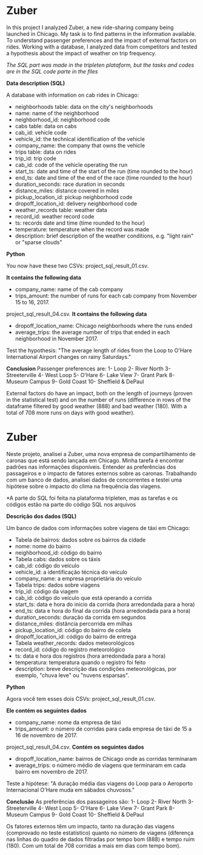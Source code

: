 # Zuber

In this project I analyzed Zuber, a new ride-sharing company being launched in Chicago. My task is to find patterns in the information available. To understand passenger preferences and the impact of external factors on rides.
Working with a database, I analyzed data from competitors and tested a hypothesis about the impact of weather on trip frequency.


*The SQL part was made in the tripleten plataform, but the tasks and codes are in the SQL code parte in the files*

**Data description (SQL)**

A database with information on cab rides in Chicago:
* neighborhoods table: data on the city's neighborhoods
* name: name of the neighborhood
* neighborhood_id: neighborhood code
* cabs table: data on cabs
* cab_id: vehicle code
* vehicle_id: the technical identification of the vehicle
* company_name: the company that owns the vehicle
* trips table: data on rides
* trip_id: trip code
* cab_id: code of the vehicle operating the run
* start_ts: date and time of the start of the run (time rounded to the hour)
* end_ts: date and time of the end of the race (time rounded to the hour)
* duration_seconds: race duration in seconds
* distance_miles: distance covered in miles
* pickup_location_id: pickup neighborhood code
* dropoff_location_id: delivery neighborhood code
* weather_records table: weather data
* record_id: weather record code
* ts: records date and time (time rounded to the hour)
* temperature: temperature when the record was made
* description: brief description of the weather conditions, e.g. "light rain" or "sparse clouds"

**Python**

You now have these two CSVs:
project_sql_result_01.csv. 

**It contains the following data**
* company_name: name of the cab company
* trips_amount: the number of runs for each cab company from November 15 to 16, 2017.

project_sql_result_04.csv. 
**It contains the following data**
* dropoff_location_name: Chicago neighborhoods where the runs ended
* average_trips: the average number of trips that ended in each neighborhood in November 2017.


Test the hypothesis: "The average length of rides from the Loop to O'Hare International Airport changes on rainy Saturdays."

**Conclusion**
Passenger preferences are:
1- Loop 2- River North 3- Streeterville 4- West Loop 5- O'Hare 6- Lake View 7- Grant Park 8- Museum Campus 9- Gold Coast 10- Sheffield & DePaul

External factors do have an impact, both on the length of journeys (proven in the statistical test) and on the number of runs (difference in rows of the dataframe filtered by good weather (888) and bad weather (180). With a total of 708 more runs on days with good weather).


# Zuber

Neste projeto, analisei a Zuber, uma nova empresa de compartilhamento de caronas que está sendo lançada em Chicago. Minha tarefa é encontrar padrões nas informações disponíveis. Entender as preferências dos passageiros e o impacto de fatores externos sobre as caronas.
Trabalhando com um banco de dados, analisei dados de concorrentes e testei uma hipótese sobre o impacto do clima na frequência das viagens.


*A parte do SQL foi feita na plataforma tripleten, mas as tarefas e os códigos estão na parte do código SQL nos arquivos

**Descrição dos dados (SQL)**

Um banco de dados com informações sobre viagens de táxi em Chicago:
* Tabela de bairros: dados sobre os bairros da cidade
* nome: nome do bairro
* neighborhood_id: código do bairro
* Tabela cabs: dados sobre os táxis
* cab_id: código do veículo
* vehicle_id: a identificação técnica do veículo
* company_name: a empresa proprietária do veículo
* Tabela trips: dados sobre viagens
* trip_id: código da viagem
* cab_id: código do veículo que está operando a corrida
* start_ts: data e hora do início da corrida (hora arredondada para a hora)
* end_ts: data e hora do final da corrida (hora arredondada para a hora)
* duration_seconds: duração da corrida em segundos
* distance_miles: distância percorrida em milhas
* pickup_location_id: código do bairro de coleta
* dropoff_location_id: código do bairro de entrega
* Tabela weather_records: dados meteorológicos
* record_id: código do registro meteorológico
* ts: data e hora dos registros (hora arredondada para a hora)
* temperatura: temperatura quando o registro foi feito
* description: breve descrição das condições meteorológicas, por exemplo, "chuva leve" ou "nuvens esparsas".

**Python**

Agora você tem esses dois CSVs:
project_sql_result_01.csv. 

**Ele contém os seguintes dados**
* company_name: nome da empresa de táxi
* trips_amount: o número de corridas para cada empresa de táxi de 15 a 16 de novembro de 2017.

project_sql_result_04.csv. 
**Contém os seguintes dados**
* dropoff_location_name: bairros de Chicago onde as corridas terminaram
* average_trips: o número médio de viagens que terminaram em cada bairro em novembro de 2017.


Teste a hipótese: "A duração média das viagens do Loop para o Aeroporto Internacional O'Hare muda em sábados chuvosos."

**Conclusão**
As preferências dos passageiros são:
1- Loop 2- River North 3- Streeterville 4- West Loop 5- O'Hare 6- Lake View 7- Grant Park 8- Museum Campus 9- Gold Coast 10- Sheffield & DePaul

Os fatores externos têm um impacto, tanto na duração das viagens (comprovado no teste estatístico) quanto no número de viagens (diferença nas linhas do quadro de dados filtradas por tempo bom (888) e tempo ruim (180). Com um total de 708 corridas a mais em dias com tempo bom).
